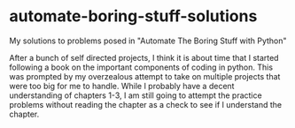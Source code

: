 # automate-boring-stuff-solutions
My solutions to problems posed in "Automate The Boring Stuff with Python"

After a bunch of self directed projects, I think it is about time that I started following a book on the important components of coding in python.  This was prompted by my overzealous attempt to take on multiple projects that were too big for me to handle.  While I probably have a decent understanding of chapters 1-3, I am still going to attempt the practice problems without reading the chapter as a check to see if I understand the chapter.
